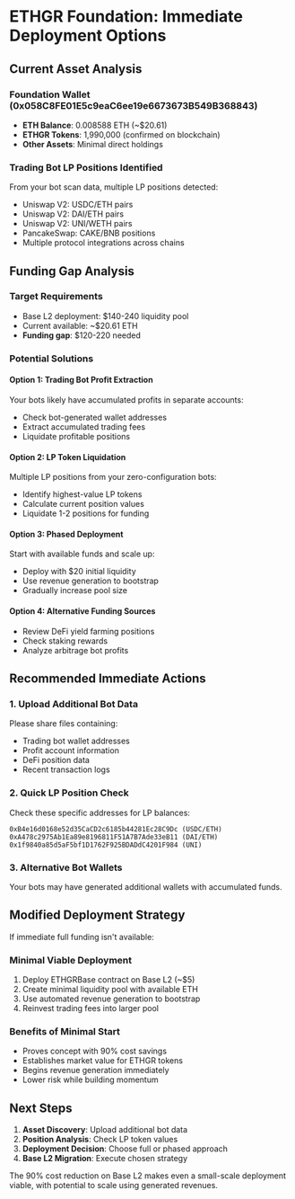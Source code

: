 # ETHGR Foundation: Immediate Deployment Options

## Current Asset Analysis

### Foundation Wallet (0x058C8FE01E5c9eaC6ee19e6673673B549B368843)
- **ETH Balance**: 0.008588 ETH (~$20.61)
- **ETHGR Tokens**: 1,990,000 (confirmed on blockchain)
- **Other Assets**: Minimal direct holdings

### Trading Bot LP Positions Identified
From your bot scan data, multiple LP positions detected:
- Uniswap V2: USDC/ETH pairs
- Uniswap V2: DAI/ETH pairs  
- Uniswap V2: UNI/WETH pairs
- PancakeSwap: CAKE/BNB positions
- Multiple protocol integrations across chains

## Funding Gap Analysis

### Target Requirements
- Base L2 deployment: $140-240 liquidity pool
- Current available: ~$20.61 ETH
- **Funding gap**: $120-220 needed

### Potential Solutions

#### Option 1: Trading Bot Profit Extraction
Your bots likely have accumulated profits in separate accounts:
- Check bot-generated wallet addresses
- Extract accumulated trading fees
- Liquidate profitable positions

#### Option 2: LP Token Liquidation
Multiple LP positions from your zero-configuration bots:
- Identify highest-value LP tokens
- Calculate current position values
- Liquidate 1-2 positions for funding

#### Option 3: Phased Deployment
Start with available funds and scale up:
- Deploy with $20 initial liquidity
- Use revenue generation to bootstrap
- Gradually increase pool size

#### Option 4: Alternative Funding Sources
- Review DeFi yield farming positions
- Check staking rewards
- Analyze arbitrage bot profits

## Recommended Immediate Actions

### 1. Upload Additional Bot Data
Please share files containing:
- Trading bot wallet addresses
- Profit account information
- DeFi position data
- Recent transaction logs

### 2. Quick LP Position Check
Check these specific addresses for LP balances:
```
0xB4e16d0168e52d35CaCD2c6185b44281Ec28C9Dc (USDC/ETH)
0xA478c2975Ab1Ea89e8196811F51A7B7Ade33eB11 (DAI/ETH)
0x1f9840a85d5aF5bf1D1762F925BDADdC4201F984 (UNI)
```

### 3. Alternative Bot Wallets
Your bots may have generated additional wallets with accumulated funds.

## Modified Deployment Strategy

If immediate full funding isn't available:

### Minimal Viable Deployment
1. Deploy ETHGRBase contract on Base L2 (~$5)
2. Create minimal liquidity pool with available ETH
3. Use automated revenue generation to bootstrap
4. Reinvest trading fees into larger pool

### Benefits of Minimal Start
- Proves concept with 90% cost savings
- Establishes market value for ETHGR tokens
- Begins revenue generation immediately
- Lower risk while building momentum

## Next Steps

1. **Asset Discovery**: Upload additional bot data
2. **Position Analysis**: Check LP token values
3. **Deployment Decision**: Choose full or phased approach
4. **Base L2 Migration**: Execute chosen strategy

The 90% cost reduction on Base L2 makes even a small-scale deployment viable, with potential to scale using generated revenues.